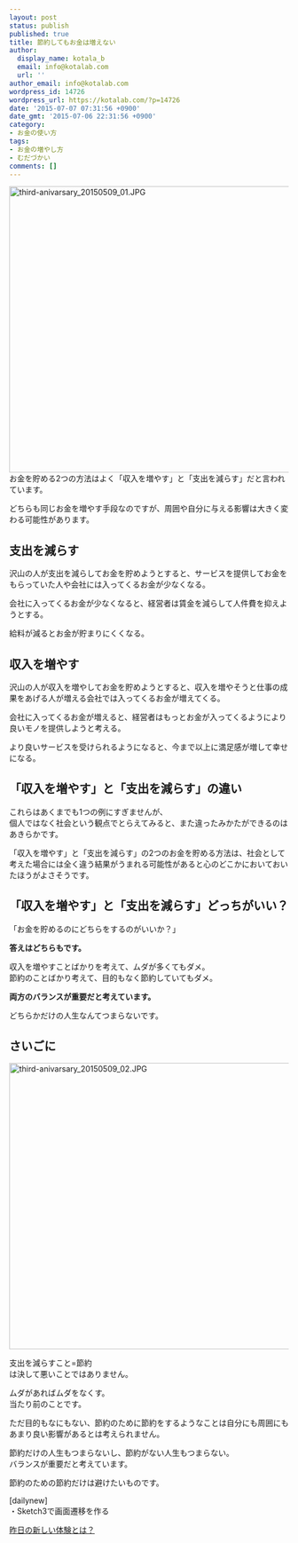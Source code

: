 ```yaml
---
layout: post
status: publish
published: true
title: 節約してもお金は増えない
author:
  display_name: kotala_b
  email: info@kotalab.com
  url: ''
author_email: info@kotalab.com
wordpress_id: 14726
wordpress_url: https://kotalab.com/?p=14726
date: '2015-07-07 07:31:56 +0900'
date_gmt: '2015-07-06 22:31:56 +0900'
category:
- お金の使い方
tags:
- お金の増やし方
- むだづかい
comments: []
---
```

<p><img src="https://kotalab.com/wp-content/uploads/2015/05/third-anivarsary_20150509_01-780x516.jpg" alt="third-anivarsary_20150509_01.JPG" width="780" height="516" class="aligncenter size-large wp-image-14305" /><br />
お金を貯める2つの方法はよく「収入を増やす」と「支出を減らす」だと言われています。</p>
<p>どちらも同じお金を増やす手段なのですが、周囲や自分に与える影響は大きく変わる可能性があります。<!--more--></p>
<h2>支出を減らす</h2>
<p>沢山の人が支出を減らしてお金を貯めようとすると、サービスを提供してお金をもらっていた人や会社には入ってくるお金が少なくなる。</p>
<p>会社に入ってくるお金が少なくなると、経営者は賃金を減らして人件費を抑えようとする。</p>
<p>給料が減るとお金が貯まりにくくなる。</p>
<h2>収入を増やす</h2>
<p>沢山の人が収入を増やしてお金を貯めようとすると、収入を増やそうと仕事の成果をあげる人が増える会社では入ってくるお金が増えてくる。</p>
<p>会社に入ってくるお金が増えると、経営者はもっとお金が入ってくるようにより良いモノを提供しようと考える。</p>
<p>より良いサービスを受けられるようになると、今まで以上に満足感が増して幸せになる。</p>
<h2>「収入を増やす」と「支出を減らす」の違い</h2>
<p>これらはあくまでも1つの例にすぎませんが、<br />
個人ではなく社会という観点でとらえてみると、また違ったみかたができるのはあきらかです。</p>
<p>「収入を増やす」と「支出を減らす」の2つのお金を貯める方法は、社会として考えた場合には全く違う結果がうまれる可能性があると心のどこかにおいておいたほうがよさそうです。</p>
<h2>「収入を増やす」と「支出を減らす」どっちがいい？</h2>
<p>「お金を貯めるのにどちらをするのがいいか？」</p>
<p><strong>答えはどちらもです。</strong></p>
<p>収入を増やすことばかりを考えて、ムダが多くてもダメ。<br />
節約のことばかり考えて、目的もなく節約していてもダメ。</p>
<p><strong>両方のバランスが重要だと考えています。</strong></p>
<p>どちらかだけの人生なんてつまらないです。</p>
<h2>さいごに</h2>
<p><img src="https://kotalab.com/wp-content/uploads/2015/05/third-anivarsary_20150509_02-780x516.jpg" alt="third-anivarsary_20150509_02.JPG" width="780" height="516" class="aligncenter size-large wp-image-14306" /></p>
<p>支出を減らすこと=節約<br />
は決して悪いことではありません。</p>
<p>ムダがあればムダをなくす。<br />
当たり前のことです。</p>
<p>ただ目的もなにもない、節約のために節約をするようなことは自分にも周囲にもあまり良い影響があるとは考えられません。</p>
<p>節約だけの人生もつまらないし、節約がない人生もつまらない。<br />
バランスが重要だと考えています。</p>
<p>節約のための節約だけは避けたいものです。</p>
<p>[dailynew]<br />
・Sketch3で画面遷移を作る</p>
<p><a href="https://kotalab.com/lets-start-1day1new" title="昨日の新しい体験とは？">昨日の新しい体験とは？</a></p>
<div class="clear"></div>

